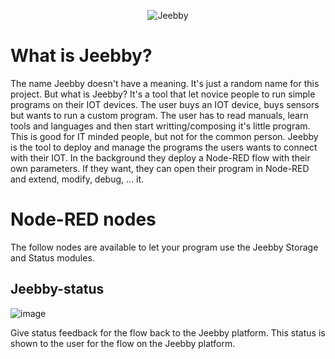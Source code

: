 <p align="center">
  <img src="https://user-images.githubusercontent.com/6877485/210876437-1ee419a6-64ea-4be9-a715-8014bf4c9039.png" alt="Jeebby" />
</p>

# What is Jeebby?

The name Jeebby doesn't have a meaning. It's just a random name for this project.
But what is Jeebby? It's a tool that let novice people to run simple programs on their IOT devices.
The user buys an IOT device, buys sensors but wants to run a custom program. The user has to read manuals, learn tools and languages and then start writting/composing it's little program. This is good for IT minded people, but not for the common person.
Jeebby is the tool to deploy and manage the programs the users wants to connect with their IOT. In the background they deploy a Node-RED flow with their own parameters. If they want, they can open their program in Node-RED and extend, modify, debug, ... it.

# Node-RED nodes

The follow nodes are available to let your program use the Jeebby Storage and Status modules.

## Jeebby-status
![image](https://github.com/jeebby/node-jeebby/assets/6877485/d31a0c30-c0fc-446c-aee9-462e3cbba9e9)

Give status feedback for the flow back to the Jeebby platform. This status is shown to the user for the flow on the Jeebby platform.